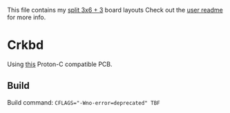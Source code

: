 This file contains my [split 3x6 + 3](../../../default/split_3x6_3) board layouts
Check out the [user readme](../../../../users/bbaserdem/README.md) for more info.

# Crkbd

Using [this](https://github.com/ItsWaffIe/waffle_corne) Proton-C compatible PCB.

## Build

Build command: `CFLAGS="-Wno-error=deprecated" TBF`
